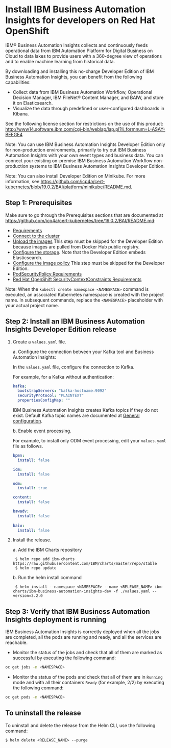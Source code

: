 # Install IBM Business Automation Insights for developers on Red Hat OpenShift 

IBM® Business Automation Insights collects and continuously feeds operational data from IBM Automation Platform for Digital Business on Cloud to data lakes to provide users with a 360-degree view of operations and to enable machine learning from historical data.

By downloading and installing this no-charge Developer Edition of IBM Business Automation Insights, you can benefit from the following capabilities:
   * Collect data from IBM Business Automation Workflow, Operational Decision Manager, IBM FileNet® Content Manager, and BAIW, and store it on Elasticsearch.
   * Visualize the data through predefined or user-configured dashboards in Kibana.

See the following license section for restrictions on the use of this product: http://www14.software.ibm.com/cgi-bin/weblap/lap.pl?li_formnum=L-ASAY-BEEGE4

Note: You can use IBM Business Automation Insights Developer Edition only for non-production environments, primarily to try out IBM Business Automation Insights with your own event types and business data. You can connect your existing on-premise IBM Business Automation Workflow non-production systems to IBM Business Automation Insights Developer Edition.

Note: You can also install Developer Edition on Minikube. For more information, see https://github.com/icp4a/cert-kubernetes/blob/19.0.2/BAI/platform/minikube/README.md.

## Step 1: Prerequisites

Make sure to go through the Prerequisites sections that are documented at https://github.com/icp4a/cert-kubernetes/tree/19.0.2/BAI/README.md:

   * [Requirements](https://github.com/icp4a/cert-kubernetes/tree/19.0.2/BAI/README.md#requirements)
   * [Connect to the cluster](https://github.com/icp4a/cert-kubernetes/tree/19.0.2/BAI/README.md#connect-to-the-cluster)
   * [Upload the images](https://github.com/icp4a/cert-kubernetes/tree/19.0.2/BAI/README.md#upload-the-images) This step must be skipped for the Developer Edition because images are pulled from Docker Hub public registry.
   * [Configure the storage](https://github.com/icp4a/cert-kubernetes/tree/19.0.2/BAI/README.md#configure-the-storage). Note that the Developer Edition embeds Elasticsearch.
   * [Configure the image policy](https://github.com/icp4a/cert-kubernetes/tree/19.0.2/BAI/README.md#configure-the-image-policy) This step must be skipped for the Developer Edition.
   * [PodSecurityPolicy Requirements](https://github.com/icp4a/cert-kubernetes/tree/19.0.2/BAI/README.md#podsecuritypolicy-requirements)
   * [Red Hat OpenShift SecurityContextConstraints Requirements](https://github.com/icp4a/cert-kubernetes/tree/19.0.2/BAI/README.md#red-hat-openshift-securitycontextconstraints-requirements)

Note: When the `kubectl create namespace <NAMESPACE>` command is executed, an associated Kubernetes namespace is created with the project name. In subsequent commands, replace the `<NAMESPACE>` placeholder with your actual project name.

## Step 2: Install an IBM Business Automation Insights Developer Edition release


1. Create a `values.yaml` file.

    a. Configure the connection between your Kafka tool and Business Automation Insights:

    In the `values.yaml` file, configure the connection to Kafka.

    For example, for a Kafka without authentication:

    ```yaml
    kafka:
      bootstrapServers: "kafka-hostname:9092"
      securityProtocol: "PLAINTEXT"
      propertiesConfigMap: ""
    ```

	IBM Business Automation Insights creates Kafka topics if they do not exist. Default Kafka topic names are documented at [General configuration](https://github.com/icp4a/cert-kubernetes/tree/19.0.2/BAI/README.md#general-configuration).
	
    b. Enable event processing.

    For example, to install only ODM event processing, edit your `values.yaml` file as follows.

    ```yaml
    bpmn:
      install: false

    icm:
      install: false

    odm:
      install: true

    content:
      install: false

    bawadv:
      install: false
      
    baiw:
      install: false
    ```
    
2. Install the release.

    a. Add the IBM Charts repository
    ```console
     $ helm repo add ibm-charts https://raw.githubusercontent.com/IBM/charts/master/repo/stable
     $ helm repo update
    ```
    b. Run the helm install command

    ```console
     $ helm install --namespace <NAMESPACE> --name <RELEASE_NAME> ibm-charts/ibm-business-automation-insights-dev -f ./values.yaml --version=3.2.0
    ```

## Step 3: Verify that IBM Business Automation Insights deployment is running

IBM Business Automation Insights is correctly deployed when all the jobs are completed, all the pods are running and ready, and all the services are reachable.

- Monitor the status of the jobs and check that all of them are marked as successful by executing the following command:
```sh
oc get jobs -n <NAMESPACE>
```
- Monitor the status of the pods and check that all of them are in `Running` mode and with all their containers `Ready` (for example, 2/2) by executing the following command:
```sh
oc get pods -n <NAMESPACE>
```

## To uninstall the release

To uninstall and delete the release from the Helm CLI, use the following command:

```console
$ helm delete <RELEASE_NAME> --purge
```
